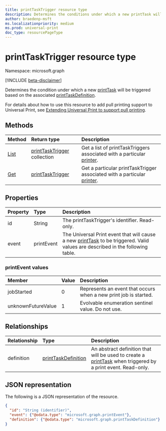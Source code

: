```yaml
---
title: printTaskTrigger resource type
description: Determines the conditions under which a new printTask will be executed based on the associated printTaskDefinition.
author: braedenp-msft
ms.localizationpriority: medium
ms.prod: universal-print
doc_type: resourcePageType
---
```


# printTaskTrigger resource type

Namespace: microsoft.graph

[!INCLUDE [beta-disclaimer](../../includes/beta-disclaimer.md)]

Determines the condition under which a new [printTask](printtask.md) will be triggered based on the associated [printTaskDefinition](printtaskdefinition.md).

For details about how to use this resource to add pull printing support to Universal Print, see [Extending Universal Print to support pull printing](/graph/universal-print-concept-overview#extending-universal-print-to-support-pull-printing).

## Methods

| Method                                      | Return type                                        | Description                                                                           |
| :------------------------------------------ | :------------------------------------------------- | :------------------------------------------------------------------------------------ |
| [List](../api/printer-list-tasktriggers.md) | [printTaskTrigger](printtasktrigger.md) collection | Get a list of printTaskTriggers associated with a particular [printer](printer.md).   |
| [Get](../api/printtasktrigger-get.md)       | [printTaskTrigger](printtasktrigger.md)            | Get a particular printTaskTrigger associated with a particular [printer](printer.md). |

## Properties

| Property | Type       | Description                                                                                                                                   |
| :------- | :--------- | :-------------------------------------------------------------------------------------------------------------------------------------------- |
| id       | String     | The printTaskTrigger's identifier. Read-only.                                                                                                 |
| event    | printEvent | The Universal Print event that will cause a new [printTask](printtask.md) to be triggered. Valid values are described in the following table. |

### printEvent values

| Member             | Value | Description                                                      |
| :----------------- | :---- | :--------------------------------------------------------------- |
| jobStarted         | 0     | Represents an event that occurs when a new print job is started. |
| unknownFutureValue | 1     | Evolvable enumeration sentinel value. Do not use.                |

## Relationships

| Relationship | Type                                          | Description                                                                                                                |
| :----------- | :-------------------------------------------- | :------------------------------------------------------------------------------------------------------------------------- |
| definition   | [printTaskDefinition](printtaskdefinition.md) | An abstract definition that will be used to create a [printTask](printtask.md) when triggered by a print event. Read-only. |

## JSON representation

The following is a JSON representation of the resource.

<!-- {
  "blockType": "resource",
  "optionalProperties": [

  ],
  "@odata.type": "microsoft.graph.printTaskTrigger",
  "keyProperty": "id",
  "baseType":"microsoft.graph.entity"
}-->

```json
{
  "id": "String (identifier)",
  "event": {"@odata.type": "microsoft.graph.printEvent"},
  "definition": {"@odata.type": "microsoft.graph.printTaskDefinition"}
}

```

<!-- uuid: 8fcb5dbc-d5aa-4681-8e31-b001d5168d79
2015-10-25 14:57:30 UTC -->

<!-- {
  "type": "#page.annotation",
  "description": "printTaskTrigger resource",
  "keywords": "",
  "section": "documentation",
  "tocPath": ""
}-->
